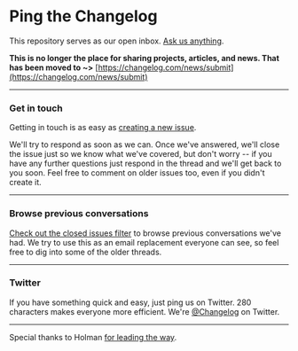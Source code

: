 # Ping the Changelog

This repository serves as our open inbox. [Ask us anything](https://github.com/thechangelog/ping/issues/new).

**This is no longer the place for sharing projects, articles, and news. That has been moved to ~>** [https://changelog.com/news/submit](https://changelog.com/news/submit)

---

### Get in touch

Getting in touch is as easy as [creating a new issue](https://github.com/thechangelog/ping/issues/new).

We'll try to respond as soon as we can. Once we've answered, we'll close the issue just so we know what we've covered, but don't worry -- if you have any further questions just respond in the thread and we'll get back to you soon. Feel free to comment on older issues too, even if you didn't create it.

---

### Browse previous conversations

[Check out the closed issues filter](https://github.com/thechangelog/ping/issues?sort=created&directionÞsc&state=closed&page=1) to browse previous conversations we've had. We try to use this as an email replacement everyone can see, so feel free to dig into some of the older threads.

---

### Twitter

If you have something quick and easy, just ping us on Twitter. 280 characters makes everyone more efficient. We're [@Changelog](https://twitter.com/changelog) on Twitter.

---

Special thanks to Holman [for leading the way](https://github.com/holman/feedback).
